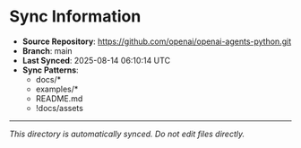 # Sync Information

- **Source Repository**: https://github.com/openai/openai-agents-python.git
- **Branch**: main
- **Last Synced**: 2025-08-14 06:10:14 UTC
- **Sync Patterns**:
  - docs/*
  - examples/*
  - README.md
  - !docs/assets

---
*This directory is automatically synced. Do not edit files directly.*
